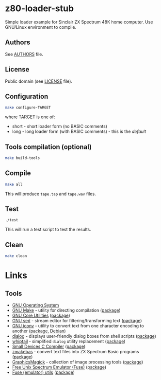 # z80-loader-stub

Simple loader example for Sinclair ZX Spectrum 48K home computer. Use GNU/Linux environment to compile.

## Authors

See [AUTHORS](AUTHORS) file.

## License

Public domain (see [LICENSE](LICENSE) file).

## Configuration

```sh
make configure-TARGET
```

where TARGET is one of:

* short - short loader form (no BASIC comments)
* long - long loader form (with BASIC comments) - this is the *default*

## Tools compilation (optional)

```sh
make build-tools
```

## Compile

```sh
make all
```

This will produce `tape.tap` and `tape.wav` files.

## Test

```sh
./test
```

This will run a test script to test the results.

## Clean

```sh
make clean
```

# Links

## Tools

* [GNU Operating System](https://www.gnu.org/)
* [GNU Make](https://www.gnu.org/software/make/) - utility for directing compilation ([package](https://pkgs.org/download/make))
* [GNU Core Utilities](https://www.gnu.org/software/coreutils/) ([package](https://pkgs.org/download/coreutils))
* [GNU sed](https://www.gnu.org/software/sed/) - stream editor for filtering/transforming text ([package](https://pkgs.org/download/sed))
* [GNU iconv](https://www.gnu.org/software/libiconv/) - utility to convert text from one character encoding to another ([package](https://pkgs.org/download/iconv), [Debian](https://pkgs.org/download/libc-bin))
* [dialog](http://invisible-island.net/dialog/dialog.html) - displays user-friendly dialog boxes from shell scripts ([package](https://pkgs.org/download/dialog))
* [whiptail](https://pagure.io/newt) - simplified `dialog` utility replacement ([package](https://pkgs.org/download/whiptail))
* [Small Devices C Compiler](http://sdcc.sourceforge.net/) ([package](https://pkgs.org/download/sdcc))
* [zmakebas](https://github.com/catseye/zmakebas) - convert text files into ZX Spectrum Basic programs ([package](https://pkgs.org/download/zmakebas))
* [GraphicsMagick](http://www.graphicsmagick.org/) - collection of image processing tools ([package](https://pkgs.org/download/graphicsmagick))
* [Free Unix Spectrum Emulator (Fuse)](https://sourceforge.net/projects/fuse-emulator/) ([package](https://pkgs.org/download/fuse-emulator))
* [Fuse (emulator) utils](https://sourceforge.net/projects/fuse-emulator/files/fuse-utils/) ([package](https://pkgs.org/download/fuse-emulator-utils))
